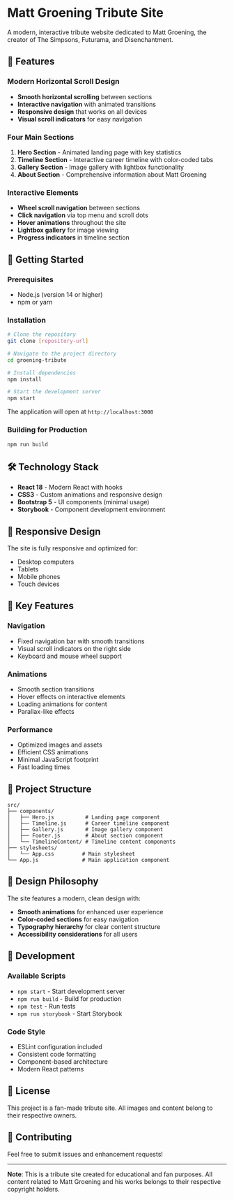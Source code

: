 # Matt Groening Tribute Site

A modern, interactive tribute website dedicated to Matt Groening, the creator of The Simpsons, Futurama, and Disenchantment.

## 🎨 Features

### Modern Horizontal Scroll Design

- **Smooth horizontal scrolling** between sections
- **Interactive navigation** with animated transitions
- **Responsive design** that works on all devices
- **Visual scroll indicators** for easy navigation

### Four Main Sections

1. **Hero Section** - Animated landing page with key statistics
2. **Timeline Section** - Interactive career timeline with color-coded tabs
3. **Gallery Section** - Image gallery with lightbox functionality
4. **About Section** - Comprehensive information about Matt Groening

### Interactive Elements

- **Wheel scroll navigation** between sections
- **Click navigation** via top menu and scroll dots
- **Hover animations** throughout the site
- **Lightbox gallery** for image viewing
- **Progress indicators** in timeline section

## 🚀 Getting Started

### Prerequisites

- Node.js (version 14 or higher)
- npm or yarn

### Installation

```bash
# Clone the repository
git clone [repository-url]

# Navigate to the project directory
cd groening-tribute

# Install dependencies
npm install

# Start the development server
npm start
```

The application will open at `http://localhost:3000`

### Building for Production

```bash
npm run build
```

## 🛠️ Technology Stack

- **React 18** - Modern React with hooks
- **CSS3** - Custom animations and responsive design
- **Bootstrap 5** - UI components (minimal usage)
- **Storybook** - Component development environment

## 📱 Responsive Design

The site is fully responsive and optimized for:

- Desktop computers
- Tablets
- Mobile phones
- Touch devices

## 🎯 Key Features

### Navigation

- Fixed navigation bar with smooth transitions
- Visual scroll indicators on the right side
- Keyboard and mouse wheel support

### Animations

- Smooth section transitions
- Hover effects on interactive elements
- Loading animations for content
- Parallax-like effects

### Performance

- Optimized images and assets
- Efficient CSS animations
- Minimal JavaScript footprint
- Fast loading times

## 📂 Project Structure

```
src/
├── components/
│   ├── Hero.js          # Landing page component
│   ├── Timeline.js      # Career timeline component
│   ├── Gallery.js       # Image gallery component
│   ├── Footer.js        # About section component
│   └── TimelineContent/ # Timeline content components
├── stylesheets/
│   └── App.css         # Main stylesheet
└── App.js              # Main application component
```

## 🎨 Design Philosophy

The site features a modern, clean design with:

- **Smooth animations** for enhanced user experience
- **Color-coded sections** for easy navigation
- **Typography hierarchy** for clear content structure
- **Accessibility considerations** for all users

## 🔧 Development

### Available Scripts

- `npm start` - Start development server
- `npm run build` - Build for production
- `npm test` - Run tests
- `npm run storybook` - Start Storybook

### Code Style

- ESLint configuration included
- Consistent code formatting
- Component-based architecture
- Modern React patterns

## 📄 License

This project is a fan-made tribute site. All images and content belong to their respective owners.

## 🤝 Contributing

Feel free to submit issues and enhancement requests!

---

**Note**: This is a tribute site created for educational and fan purposes. All content related to Matt Groening and his works belongs to their respective copyright holders.
